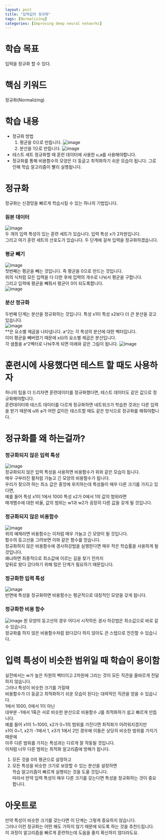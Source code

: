 ```yaml
---
layout: post
title: "입력값의 정규화"
tags: [Normalizing]
categories: [Improving deep neural networks]
---
```


# 학습 목표
입력을 정규화 할 수 있다.

# 핵심 키워드
정규화(Normalizing)

# 학습 내용
* 정규화 방법
  1. 평균을 0으로 만듭니다.
  ![image](https://user-images.githubusercontent.com/50114210/65094585-85b72580-d9f8-11e9-8a36-03962cd95bbf.png)          
  2. 분산을 1으로 만듭니다.
  ![image](https://user-images.githubusercontent.com/50114210/65094597-923b7e00-d9f8-11e9-90dc-60f27526cf77.png)         
* 테스트 세트 정규화할 때 훈련 데이터에 사용한 u,a를 사용해야합니다.
* 정규화를 통해 비용함수의 모양은 더 둥글고 최적화하기 쉬운 모습이 됩니다. 그로 인해 학습 알고리즘이 빨리 실행됩니다.

# 정규화
정규화는 신경망을 빠르게 학습시킬 수 있는 하나의 기법입니다.    

### 원본 데이터
![image](https://user-images.githubusercontent.com/50114210/65094664-daf33700-d9f8-11e9-9581-e4bc34423d52.png)           
두 개의 입력 특성이 있는 훈련 세트가 있습니다. 입력 특성 x가 2차원입니다.   
그리고 여기 훈련 세트의 산포도가 있습니다. 두 단계에 걸쳐 입력을 정규화하겠습니다.     

### 평균 빼기
![image](https://user-images.githubusercontent.com/50114210/65094732-17bf2e00-d9f9-11e9-9175-2594a917d185.png)         
첫번째는 평균을 빼는 것입니다. 즉 평균을 0으로 만드는 것입니다.    
위의 식처럼 모든 입력을 다 더한 후에 입력의 개수로 나눠서 평균을 구합니다.   
그리고 입력에 평균을 빼줘서 평균이 0이 되도록합니다.    
![image](https://user-images.githubusercontent.com/50114210/65094771-4a692680-d9f9-11e9-9f16-26f1bd743971.png)        

### 분산 정규화
두번째 단계는 분산을 정규화하는 것입니다. 특성 x1이 특성 x2보다 더 큰 분산을 갖고 있습니다.    
![image](https://user-images.githubusercontent.com/50114210/65094811-7ab0c500-d9f9-11e9-84ed-7fc910fa2d81.png)           
**은 요소별 제곱을 나타냅니다. a^2는 각 특성의 분산에 대한 벡터입니다.    
이미 평균을 빼버렸기 때문에 x(i)의 요소별 제곱은 분산입니다.    
각 샘플을 a^2벡터로 나눠주게 되면 아래와 같은 그림이 됩니다.
![image](https://user-images.githubusercontent.com/50114210/65094883-d67b4e00-d9f9-11e9-987b-beffafa01b71.png)       

# 훈련시에 사용했다면 테스트 할 때도 사용하자
하나의 팁을 더 드리자면 훈련데이터를 정규화했다면, 테스트 데이터도 같은 값으로 정규화해야합니다.    
훈련데이터와 테스트 데이터를 다르게 정규화하면 네트워크가 학습한 것과는 다른 입력을 받기 때문에
u와 a가 어떤 값이든 테스트할 때도 같은 방식으로 정규화를 해줘야합니다.     

# 정규화를 왜 하는걸까?    
### 정규화되지 않은 입력 특성
![image](https://user-images.githubusercontent.com/50114210/65095030-7638dc00-d9fa-11e9-8b0f-71e11ea74602.png)        
정규화되지 않은 입력 특성을 사용하면 비용함수가 위와 같은 모습이 됩니다.    
매우 구부러진 활처럼 가늘고 긴 모양의 비용함수가 됩니다.     
우리가 찾으려 하는 최소 값은 중앙에 위치하는데 특성들이 매우 다른 크기를 가지고 있다면,    
예를 들어 특성 x1이 1에서 1000 특성 x2가 0에서 1의 값의 범위라면          
매개볌수에 대한 비율, 값의 범위는 w1과 w2가 굉장히 다른 값을 갖게 될 것입니다.    

### 정규화되지 않은 비용함수
![image](https://user-images.githubusercontent.com/50114210/65095138-f3645100-d9fa-11e9-8e88-c8b572d13946.png)        
위의 예제라면 비용함수는 이처럼 매우 가늘고 긴 모양이 될 것입니다.     
함수의 등고선을 그려보면 이와 같은 함수를 얻습니다.    
정규화하지 않은 비용함수에 경사하강법을 실행한다면 매우 작은 학습률을 사용하게 될 것입니다.     
왜냐하면 최종적으로 최소값에 이르는 길을 찾기 전까지        
앞뒤로 왔다 갔다하기 위해 많은 단계가 필요하기 때문입니다.    

### 정규화한 입력 특성
![image](https://user-images.githubusercontent.com/50114210/65095193-2ad2fd80-d9fb-11e9-98fb-70570a20cc4e.png)               
반면에 특성을 정규화하면 비용함수는 평균적으로 대칭적인 모양을 갖게 됩니다.    

### 정규화한 비용 함수
![image](https://user-images.githubusercontent.com/50114210/65095323-9fa63780-d9fb-11e9-8e35-5e23e988414a.png)
원 모양의 등고선의 경우 어디서 시작하든 경사 하강법은 최소값으로 바로 갈 수 있습니다.     
정규화를 하지 않은 비용함수처럼 왔다갔다 하지 않아도 큰 스텝으로 전진할 수 있습니다.

# 입력 특성이 비슷한 범위일 때 학습이 용이함
실전에서는 w가 높은 차원의 벡터이고 2차원에 그리는 것이 모든 직관을 올바르게 전달하지 않습니다.    
그러나 특성이 비슷한 크기를 가질때         
비용함수가 더 둥글고 최적화하기 쉬운 모습이 된다는 대략적인 직관을 얻을 수 있습니다.    
1에서 1000, 0에서 1이 아닌    
대부분 -1에서 1혹은 서로 비슷한 분산으로 비용함수 J를 최적화하기 쉽고 빠르게 만듭니다.     
예를 들어 x1이 1~1000, x2가 0~1의 범위를 가진다면 최적화가 어려워지겠지만    
x1이 0~1, x2가 -1에서 1, x3가 1에서 2인 경우에 이들은 상당히 비슷한 범위를 가지기 때문에    
아주 다른 범위를 가지는 특성과는 다르게 잘 작동될 것입니다.    
이처럼 너무 다른 범위는 최적화 알고리즘에 방해가 됩니다.    
1. 모든 것을 0의 평균으로 설정하고     
2. 모든 특성을 비슷한 크기로 보장할 수 있는 분산을 설정하면    
학습 알고리즘이 빠르게 실행되는 것을 도울 것입니다.      
따라서 만약 입력 특성이 매우 다른 크기를 갖는다면 특성을 정규화하는 것이 중요합니다.    

# 아웃트로
만약 특성이 비슷한 크기를 갖는다면 이 단계는 그렇게 중요하지 않습니다.    
그러나 이런 정규화는 어떤 해도 가하지 않기 때문에 되도록 하는 것을 추천드립니다.    
이 과정이 알고리즘을 빠르게 훈련하는데 도움을 줄지 확신하지 않더라도요.

